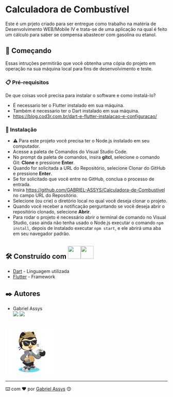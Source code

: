 # Calculadora de Combustível

Este é um prjeto criado para ser entregue como trabalho na matéria de Desenvolvimento WEB/Mobile IV e trata-se de uma aplicação na qual é feito um cálculo para saber se compensa abastecer com gasolina ou etanol.

## 🚀 Começando

Essas intruções permitirão que você obtenha uma cópia do projeto em operação na sua máquina local para fins de desenvolvimento e teste.

### 📋 Pré-requisitos

De que coisas você precisa para instalar o software e como instalá-lo?

* É necessario ter o Flutter instalado em sua máquina. 
* Também é necessario ter o Dart instalado em sua máquina.
* https://blog.cod3r.com.br/dart-e-flutter-instalacao-e-configuracao/

### 🔧 Instalação

* ⚠️ Para este projeto você precisa ter o Node.js instalado em seu computador.
* Acesse a paleta de Comandos do Visual Studio Code.
* No prompt da paleta de comandos, insira <b>gitcl</b>, selecione o comando Git: <b>Clone</b> e pressione <b>Enter</b>.
* Quando for solicitada a URL do Repositório, selecione Clonar do GitHub e pressione <b>Enter</b>.
* Se for solicitado que você entre no GitHub, conclua o processo de entrada.
* Insira https://github.com/GABRIEL-ASSYS/Calculadora-de-Combustivel no campo URL do Repositório.
* Selecione (ou crie) o diretório local no qual você deseja clonar o projeto.
* Quando você receber a notificação perguntando se você deseja abrir o repositório clonado, selecione <b>Abrir</b>.
* Para rodar o projeto é necessário abrir o terminal de comando no Visual Studio, caso ainda não tenha usado o Node.js executar o comando ```npm install```,  depois de instalado executar ```npm start```, e ele abrirá uma aba em seu navegador padrão.

## 🛠️ Construído com  <img src="https://cdn.jsdelivr.net/gh/devicons/devicon/icons/dart/dart-original.svg" width="40" height="40"/><img src="https://cdn.jsdelivr.net/gh/devicons/devicon/icons/flutter/flutter-original.svg" width="40" height="40"/>
* [Dart](https://dart.dev/guides) - Linguagem utilizada
* [Flutter](https://docs.flutter.dev) - Framework

## ✒️ Autores

* Gabriel Assys <br>
[<img src="https://img.shields.io/badge/linkedin-%230077B5.svg?&style=for-the-badge&logo=linkedin&logoColor=white" />](https://www.linkedin.com/in/gabriel-assys/)
[<img src = "https://img.shields.io/badge/instagram-%23E4405F.svg?&style=for-the-badge&logo=instagram&logoColor=white">](https://www.instagram.com/gabriel_brachak/)
<br/>
<img src="https://github.com/GABRIEL-ASSYS/Octocat/blob/main/octocat-1674837986440.png" width="150" height="150"/>

---
⌨️ com ❤️ por [Gabriel Assys](https://github.com/GABRIEL-ASSYS) 😊
